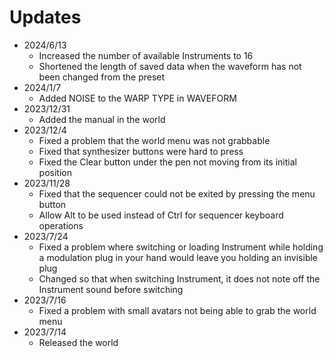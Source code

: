 # Updates

* 2024/6/13
    * Increased the number of available Instruments to 16
    * Shortened the length of saved data when the waveform has not been changed from the preset
* 2024/1/7
    * Added NOISE to the WARP TYPE in WAVEFORM
* 2023/12/31
    * Added the manual in the world
* 2023/12/4
    * Fixed a problem that the world menu was not grabbable
    * Fixed that synthesizer buttons were hard to press
    * Fixed the Clear button under the pen not moving from its initial position
* 2023/11/28
    * Fixed that the sequencer could not be exited by pressing the menu button
    * Allow Alt to be used instead of Ctrl for sequencer keyboard operations
* 2023/7/24
    * Fixed a problem where switching or loading Instrument while holding a modulation plug in your hand would leave you holding an invisible plug
    * Changed so that when switching Instrument, it does not note off the Instrument sound before switching
* 2023/7/16
    * Fixed a problem with small avatars not being able to grab the world menu
* 2023/7/14
    * Released the world
